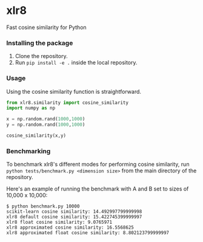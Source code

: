 # xlr8

Fast cosine similarity for Python

### Installing the package
1. Clone the repository.<br>
2. Run `pip install -e .` inside the local repository.<br>

### Usage

Using the cosine similarity function is straightforward.
```python
from xlr8.similarity import cosine_similarity
import numpy as np

x = np.random.rand(1000,1000)
y = np.random.rand(1000,1000)

cosine_similarity(x,y)
```

### Benchmarking

To benchmark xlr8's different modes for performing cosine similarity, run `python tests/benchmark.py <dimension size>` from the main directory of the repository.<br>

Here's an example of running the benchmark with A and B set to sizes of 10,000 x 10,000:
```console
$ python benchmark.py 10000
scikit-learn cosine similarity: 14.492997799999998
xlr8 default cosine similarity: 15.422745399999997
xlr8 float cosine similarity: 9.0765971
xlr8 approximated cosine similarity: 16.5568625
xlr8 approximated float cosine similarity: 8.802123799999997
```